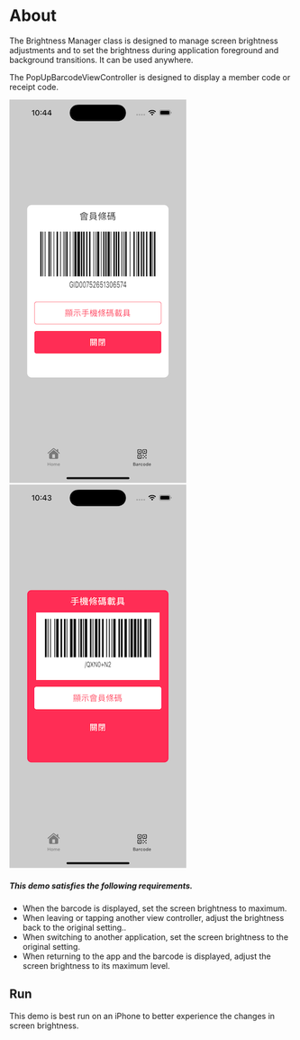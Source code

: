 # About

The Brightness Manager class is designed to manage screen brightness adjustments and to set the brightness during application foreground and background transitions. It can be used anywhere. 

The PopUpBarcodeViewController is designed to display a member code or receipt code.

![](images/member.png)
![](images/receipt.png)

##### This demo satisfies the following requirements.
- When the barcode is displayed, set the screen brightness to maximum.
- When leaving or tapping another view controller, adjust the brightness back to the original setting..
- When switching to another application, set the screen brightness to the original setting.
- When returning to the app and the barcode is displayed, adjust the screen brightness to its maximum level.


## Run
This demo is best run on an iPhone to better experience the changes in screen brightness.